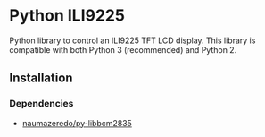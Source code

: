 # Python ILI9225

Python library to control an ILI9225 TFT LCD display.
This library is compatible with both Python 3 (recommended) and Python 2.

## Installation

### Dependencies

- [naumazeredo/py-libbcm2835](https://github.com/naumazeredo/py-libbcm2835)
